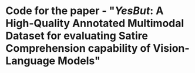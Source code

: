 # Code for the paper - "***YesBut***: A High-Quality Annotated Multimodal Dataset for evaluating Satire Comprehension capability of Vision-Language Models"
